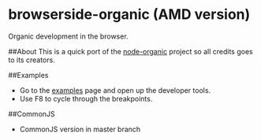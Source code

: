 browserside-organic (AMD version)
=======

Organic development in the browser.

##About
This is a quick port of the [node-organic][1] project so all credits goes to its creators.

##Examples
- Go to the [examples][2] page and open up the developer tools.
- Use F8 to cycle through the breakpoints.

##CommonJS
- CommonJS version in master branch

  [1]: https://github.com/varnalab/node-organic
  [2]: http://simov.github.io/browserside-organic/examples/